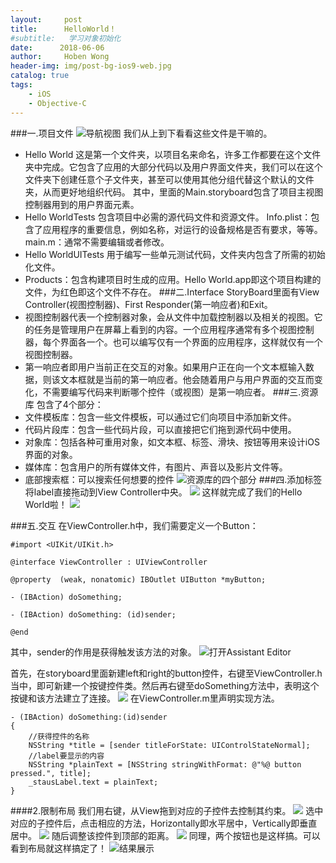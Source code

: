 ```yaml
---
layout:     post
title:      HelloWorld！
#subtitle:   学习对象初始化
date:      2018-06-06
author:     Hoben Wong
header-img: img/post-bg-ios9-web.jpg
catalog: true
tags:
    - iOS
    - Objective-C
---
```

###一.项目文件
![导航视图](https://upload-images.jianshu.io/upload_images/8407639-f71360661decb06d.png?imageMogr2/auto-orient/strip%7CimageView2/2/w/1240)
我们从上到下看看这些文件是干嘛的。
- Hello World
  这是第一个文件夹，以项目名来命名，许多工作都要在这个文件夹中完成。它包含了应用的大部分代码以及用户界面文件夹，我们可以在这个文件夹下创建任意个子文件夹，甚至可以使用其他分组代替这个默认的文件夹，从而更好地组织代码。
  其中，里面的Main.storyboard包含了项目主视图控制器用到的用户界面元素。
- Hello WorldTests
  包含项目中必需的源代码文件和资源文件。
  Info.plist：包含了应用程序的重要信息，例如名称，对运行的设备规格是否有要求，等等。
  main.m：通常不需要编辑或者修改。
- Hello WorldUITests
  用于编写一些单元测试代码，文件夹内包含了所需的初始化文件。
- Products：包含构建项目时生成的应用。Hello World.app即这个项目构建的文件，为红色即这个文件不存在。
###二.Interface
StoryBoard里面有View Controller(视图控制器)、First Responder(第一响应者)和Exit。
- 视图控制器代表一个控制器对象，会从文件中加载控制器以及相关的视图。它的任务是管理用户在屏幕上看到的内容。一个应用程序通常有多个视图控制器，每个界面各一个。也可以编写仅有一个界面的应用程序，这样就仅有一个视图控制器。
- 第一响应者即用户当前正在交互的对象。如果用户正在向一个文本框输入数据，则该文本框就是当前的第一响应者。他会随着用户与用户界面的交互而变化，不需要编写代码来判断哪个控件（或视图）是第一响应者。
###三.资源库
包含了4个部分：
- 文件模板库：包含一些文件模板，可以通过它们向项目中添加新文件。
- 代码片段库：包含一些代码片段，可以直接把它们拖到源代码中使用。
- 对象库：包括各种可重用对象，如文本框、标签、滑块、按钮等用来设计iOS界面的对象。
- 媒体库：包含用户的所有媒体文件，有图片、声音以及影片文件等。
- 底部搜索框：可以搜索任何想要的控件
  ![资源库的四个部分](https://upload-images.jianshu.io/upload_images/8407639-a14558fc4a9d714d.png?imageMogr2/auto-orient/strip%7CimageView2/2/w/1240)
###四.添加标签
将label直接拖动到View Controller中央。
![](https://upload-images.jianshu.io/upload_images/8407639-484f17b7d1e7188d.png?imageMogr2/auto-orient/strip%7CimageView2/2/w/1240)
这样就完成了我们的Hello World啦！
![](https://upload-images.jianshu.io/upload_images/8407639-d032aa9bb1cafe46.png?imageMogr2/auto-orient/strip%7CimageView2/2/w/1240)

###五.交互
在ViewController.h中，我们需要定义一个Button：
```
#import <UIKit/UIKit.h>

@interface ViewController : UIViewController

@property  (weak, nonatomic) IBOutlet UIButton *myButton;

- (IBAction) doSomething;

- (IBAction) doSomething: (id)sender;

@end
```
其中，sender的作用是获得触发该方法的对象。
![打开Assistant Editor](https://upload-images.jianshu.io/upload_images/8407639-c8247006e28c4abd.png?imageMogr2/auto-orient/strip%7CimageView2/2/w/1240)

首先，在storyboard里面新建left和right的button控件，右键至ViewController.h当中，即可新建一个按键控件类。然后再右键至doSomething方法中，表明这个按键和该方法建立了连接。
![](https://upload-images.jianshu.io/upload_images/8407639-205adf133f7f3dc0.png?imageMogr2/auto-orient/strip%7CimageView2/2/w/1240)
在ViewController.m里声明实现方法。
```
- (IBAction) doSomething:(id)sender
{
    //获得控件的名称
    NSString *title = [sender titleForState: UIControlStateNormal];
    //label要显示的内容
    NSString *plainText = [NSString stringWithFormat: @"%@ button pressed.", title];
    _stausLabel.text = plainText;
}
```
####2.限制布局
我们用右键，从View拖到对应的子控件去控制其约束。
![](https://upload-images.jianshu.io/upload_images/8407639-95e5e544d33fe9dc.png?imageMogr2/auto-orient/strip%7CimageView2/2/w/1240)
选中对应的子控件后，点击相应的方法，Horizontally即水平居中，Vertically即垂直居中。
![](https://upload-images.jianshu.io/upload_images/8407639-fa1e18ba916d621d.png?imageMogr2/auto-orient/strip%7CimageView2/2/w/1240)
随后调整该控件到顶部的距离。
![](https://upload-images.jianshu.io/upload_images/8407639-bace1ca4564716a6.png?imageMogr2/auto-orient/strip%7CimageView2/2/w/1240)
同理，两个按钮也是这样搞。可以看到布局就这样搞定了！
![结果展示](https://upload-images.jianshu.io/upload_images/8407639-aa126dae55c70158.png?imageMogr2/auto-orient/strip%7CimageView2/2/w/1240)

